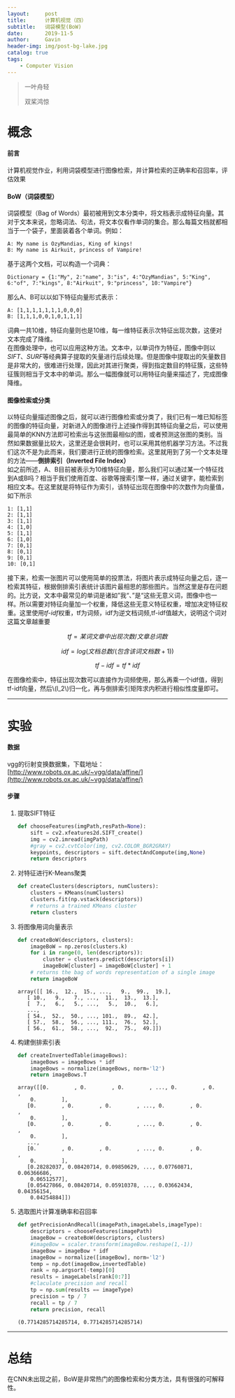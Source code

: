 ```yaml
---
layout:     post
title:      计算机视觉（四）
subtitle:   词袋模型(BoW)
date:       2019-11-5
author:     Gavin
header-img: img/post-bg-lake.jpg
catalog: true
tags:
    - Computer Vision
---
```


> 一叶舟轻
> 
> 双桨鸿惊

# 概念

#### 前言

计算机视觉作业，利用词袋模型进行图像检索，并计算检索的正确率和召回率，评估效果

#### BoW（词袋模型）

词袋模型（Bag of Words）最初被用到文本分类中，将文档表示成特征向量。其对于文本来说，忽略词法、句法，将文本仅看作单词的集合。那么每篇文档就都相当于一个袋子，里面装着各个单词。例如：  

```
A: My name is OzyMandias, King of kings!
B: My name is Airkuit, princess of Vampire!
```

基于这两个文档，可以构造一个词典：  

```
Dictionary = {1:"My", 2:"name", 3:"is", 4:"OzyMandias", 5:"King", 6:"of", 7:"kings", 8:"Airkuit", 9:"princess", 10:"Vampire"} 
```

那么A、B可以以如下特征向量形式表示：  

```
A: [1,1,1,1,1,1,1,0,0,0]
B: [1,1,1,0,0,1,0,1,1,1]
```  
词典一共10维，特征向量则也是10维，每一维特征表示次特征出现次数，这便对文本完成了降维。  
在图像处理中，也可以应用这种方法。文本中，以单词作为特征，图像中则以*SIFT*、*SURF*等经典算子提取的矢量进行后续处理。但是图像中提取出的矢量数目是非常大的，很难进行处理，因此对其进行聚类，得到指定数目的特征簇，这些特征簇则相当于文本中的单词。那么一幅图像就可以用特征向量来描述了，完成图像降维。

#### 图像检索或分类

以特征向量描述图像之后，就可以进行图像检索或分类了，我们已有一堆已知标签的图像的特征向量，对新进入的图像进行上述操作得到其特征向量之后，可以使用最简单的KNN方法即可检索出与这张图最相似的图，或者预测这张图的类别。当然如果数据量比较大，这里还是会很耗时，也可以采用其他机器学习方法。不过我们这次不是为此而来，我们要进行正统的图像检索。这里就用到了另一个文本处理的方法——**倒排索引（Inverted File Index）**  
如之前所述，A、B目前被表示为10维特征向量，那么我们可以通过某一个特征找到A或B吗？相当于我们使用百度、谷歌等搜索引擎一样，通过关键字，能检索到相应文本。在这里就是将特征作为索引，该特征出现在图像中的次数作为向量值，如下所示  

```
1: [1,1]
2: [1,1]
3: [1,1]
4: [1,0]
5: [1,1]
6: [1,0]
7: [0,1]
8: [0,1]
9: [0,1]
10: [0,1]
```

接下来，检索一张图片可以使用简单的投票法，将图片表示成特征向量之后，逐一检索其特征，根据倒排索引表统计该图片最相思的那些图片。当然这里是存在问题的。比方说，文本中最常见的单词是诸如”我“、”是“这些无意义词，图像中也一样。所以需要对特征向量加一个权重，降低这些无意义特征权重，增加决定特征权重。这里使用*tf\-idf*权重，tf为词频，idf为逆文档词频,tf\-idf值越大，说明这个词对这篇文章越重要  

$$ tf = 某词文章中出现次数 / 文章总词数 $$

$$ idf = log(文档总数/(包含该词文档数+1)) $$

$$ tf-idf = tf*idf $$  

在图像检索中，特征出现次数可以直接作为词频使用，那么再乘一个idf值，得到tf\-idf向量，然后\\(l\_2\\)归一化，再与倒排索引矩阵求内积进行相似性度量即可。

---

# 实验

#### 数据

vgg的衍射变换数据集，下载地址：[http://www.robots.ox.ac.uk/~vgg/data/affine/](http://www.robots.ox.ac.uk/~vgg/data/affine/)

#### 步骤

1. 提取SIFT特征

	```py
	def chooseFeatures(imgPath,resPath=None):
	    sift = cv2.xfeatures2d.SIFT_create()
	    img = cv2.imread(imgPath)
	    #gray = cv2.cvtColor(img, cv2.COLOR_BGR2GRAY)
	    keypoints, descriptors = sift.detectAndCompute(img,None)
	    return descriptors
	```
2. 对特征进行K\-Means聚类

	```py
	def createClusters(descriptors, numClusters):  
	    clusters = KMeans(numClusters)
	    clusters.fit(np.vstack(descriptors))
	    # returns a trained KMeans cluster
	    return clusters
	```
3. 将图像用词向量表示

	```py
	def createBoW(descriptors, clusters):
	    imageBoW = np.zeros(clusters.k)
	    for i in range(0, len(descriptors)):
	        cluster = clusters.predict(descriptors[i])
	        imageBoW[cluster] = imageBoW[cluster] + 1
	    # returns the bag of words representation of a single image
	    return imageBoW
	```
	
	```
	array([[ 16.,  12.,  15., ...,   9.,  99.,  19.],
       [ 10.,   9.,   7., ...,  11.,  13.,  13.],
       [  7.,   6.,   5., ...,   5.,  10.,   6.],
       ...,
       [ 54.,  52.,  50., ..., 101.,  89.,  42.],
       [ 57.,  58.,  56., ..., 111.,  76.,  52.],
       [ 56.,  61.,  58., ...,  92.,  75.,  49.]])
	```
	
4. 构建倒排索引表
	
	```py
	def createInvertedTable(imageBows):
	    imageBows = imageBows * idf
	    imageBows = normalize(imageBows, norm='l2')
	    return imageBows.T
	```
	
	```
	array([[0.        , 0.        , 0.        , ..., 0.        , 0.        ,
        0.        ],
       [0.        , 0.        , 0.        , ..., 0.        , 0.        ,
        0.        ],
       [0.        , 0.        , 0.        , ..., 0.        , 0.        ,
        0.        ],
       ...,
       [0.        , 0.        , 0.        , ..., 0.        , 0.        ,
        0.        ],
       [0.28282037, 0.08420714, 0.09850629, ..., 0.07760871, 0.06366686,
        0.06512577],
       [0.05427866, 0.08420714, 0.05910378, ..., 0.03662434, 0.04356154,
        0.04254884]])
	```

5. 选取图片计算准确率和召回率

	```py
	def getPrecisionAndRecall(imagePath,imageLabels,imageType):
	    descriptors = chooseFeatures(imagePath)
	    imageBow = createBoW(descriptors, clusters)
	    #imageBow = scaler.transform(imageBow.reshape(1,-1))
	    imageBow = imageBow * idf
	    imageBow = normalize([imageBow], norm='l2')
	    temp = np.dot(imageBow,invertedTable)
	    rank = np.argsort(-temp)[0]
	    results = imageLabels[rank[0:7]]
	    #claculate precision and recall
	    tp = np.sum(results == imageType)
	    precision = tp / 7
	    recall = tp / 7
	    return precision, recall
	```

	```
	(0.7714285714285714, 0.7714285714285714)
	```

---

# 总结

在CNN未出现之前，BoW是非常热门的图像检索和分类方法，具有很强的可解释性。
